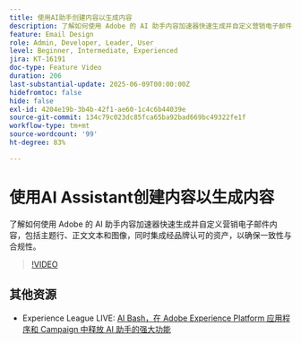 ```yaml
---
title: 使用AI助手创建内容以生成内容
description: 了解如何使用 Adobe 的 AI 助手内容加速器快速生成并自定义营销电子邮件内容，包括主题行、正文文本和图像，同时集成经品牌认可的资产，以确保一致性与合规性。
feature: Email Design
role: Admin, Developer, Leader, User
level: Beginner, Intermediate, Experienced
jira: KT-16191
doc-type: Feature Video
duration: 206
last-substantial-update: 2025-06-09T00:00:00Z
hidefromtoc: false
hide: false
exl-id: 4204e19b-3b4b-42f1-ae60-1c4c6b44039e
source-git-commit: 134c79c023dc85fca65ba92bad669bc49322fe1f
workflow-type: tm+mt
source-wordcount: '99'
ht-degree: 83%

---
```


# 使用AI Assistant创建内容以生成内容

了解如何使用 Adobe 的 AI 助手内容加速器快速生成并自定义营销电子邮件内容，包括主题行、正文文本和图像，同时集成经品牌认可的资产，以确保一致性与合规性。

>[!VIDEO](https://video.tv.adobe.com/v/3463762/?learn=on&enablevpops)

## 其他资源

* Experience League LIVE: [AI Bash，在 Adobe Experience Platform 应用程序和 Campaign 中释放 AI 助手的强大功能](https://experienceleague.adobe.com/zh-hans/docs/events/experience-league-live-recordings/episodes/exl-live-episode-09-26-24)
